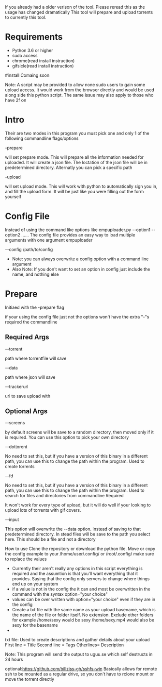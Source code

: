 If you already had a older verison of the tool. Please reread this as the usage has changed dramatically
This tool will prepare and upload torrents to currently this tool.

# Requirements
- Python 3.6 or higher
- sudo access
- chrome(read install instruction)
- gifsicle(read install instruction)

#install
Comaing soon


Note:
A script may be provided to allow none sudo users to gain some upload access. It would work from the browser directly and would be used along side this python script. The same issue may also apply to those who have 2f on


# Intro
Their are two modes in this program you must pick one and only 1 of the following commandline flags/options

-prepare 

will set prepare mode. This will prepare all the information needed for uploaded. It will create a json file. The loctation of the json file will be in predetermined directory. Alternatly you can pick a specific path

-upload 

will set upload mode. This will work with python to automatically sign you in, and fill the upload form. It will be just like you were filling out the form yourself

# Config File
Instead of using the command like options like empuploader.py --option1 --option2 ......
The config file provides an easy way to load multiple arguments with one argument
empuploader 

--config /path/to/config

- Note: you can always overwrite a config option with a command line argument
- Also Note: If you don't want to set an option in config just include the name, and nothing else


# Prepare

Initiaed with the -prepare flag

if your using the config file just not the options won't have the extra "-"s required   the commandline

## Required Args


--torrent 

path where torrentfile will  save

--data

path where json will  save

--trackerurl

url to save upload with

## Optional Args

--screens

by default screens will be save to a random directory, then moved only if it is required. You can use this option to pick your own directory

--dottorent

No need to set this, but if you have a version of this binary in a different path, you can use this to change the path within the program. Used to create torrents

--fd

No need to set this, but if you have a version of this binary in a different path, you can use this to change the path within the program. Used to search for files and directories from commandline
Required 

It won't work for every type of upload, but it will do well if your looking to upload lots of torrents with gif covers.

--input 

This option will overwrite the --data option. Instead of saving to that predetermined directory. In
stead files will be save to the path you select here. This should be a file and not a directory



How to use
Clone the repository or download the python file.
Move or copy the config example to your /home/user/.config/ or /root/.config/ make sure to replace the values 
- Currently their aren't really any options in this script everything is required and the assumtion is that you'll want everything that it provides. Saying that the config only servers to change where things end up on your system
- if a value is not in the config the it can and most be overwritten in the command with the syntax option="your choice"
- values can be over written with option="your choice" even if they are in the config
- Create a txt file with the same name as your upload basename, which is the name of the file or folder itself. No extension. Exclude other folders for example /home/sexy would be sexy /home/sexy.mp4 would also be sexy for the basename
-

txt file:
Used to create descriptions and gather details about your upload
First line = Title
Second line = Tags
Otherlines= Description

Note: This program will send the output to 
uguu.se  which self destructs in 24 hours


optional:https://github.com/billziss-gh/sshfs-win
Basically allows for remote ssh to be mounted as a regular drive, so you don't have to rclone mount or move the torrent directly

